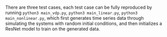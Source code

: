 There are three test cases, each test case can be fully reproduced by running ```python3 main_vdp.py```, ```python3 main_linear.py```, ```python3 main_nonlinear.py```, which first 
generates time series data through simulating the systems with random initial conditions, and then initializes a ResNet model to train on the generated data. 
